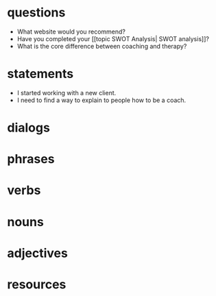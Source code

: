 # questions
- What website would you recommend?
- Have you completed your [[topic SWOT Analysis| SWOT analysis]]?
- What is the core difference between coaching and therapy?


# statements

- I started working with a new client.
- I need to find a way to explain to people how to be a coach.

# dialogs

# phrases

# verbs

# nouns

# adjectives

# resources
